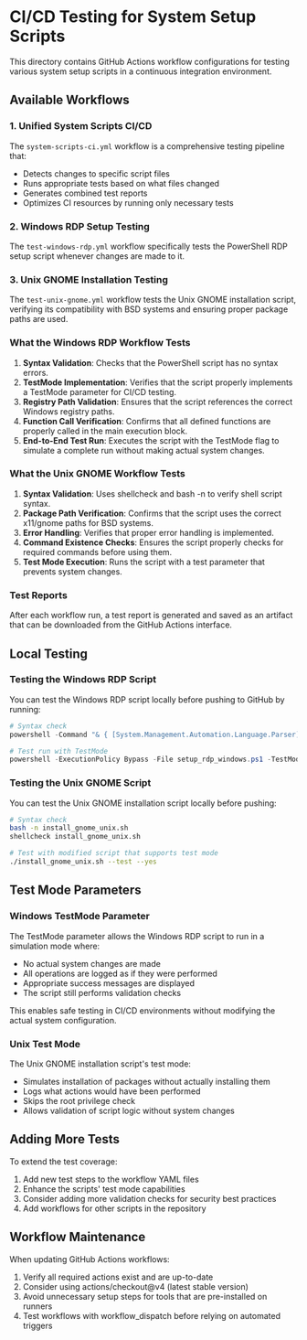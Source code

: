 # CI/CD Testing for System Setup Scripts

This directory contains GitHub Actions workflow configurations for testing various system setup scripts in a continuous integration environment.

## Available Workflows

### 1. Unified System Scripts CI/CD

The `system-scripts-ci.yml` workflow is a comprehensive testing pipeline that:
- Detects changes to specific script files
- Runs appropriate tests based on what files changed
- Generates combined test reports
- Optimizes CI resources by running only necessary tests

### 2. Windows RDP Setup Testing

The `test-windows-rdp.yml` workflow specifically tests the PowerShell RDP setup script whenever changes are made to it.

### 3. Unix GNOME Installation Testing

The `test-unix-gnome.yml` workflow tests the Unix GNOME installation script, verifying its compatibility with BSD systems and ensuring proper package paths are used.

### What the Windows RDP Workflow Tests

1. **Syntax Validation**: Checks that the PowerShell script has no syntax errors.
2. **TestMode Implementation**: Verifies that the script properly implements a TestMode parameter for CI/CD testing.
3. **Registry Path Validation**: Ensures that the script references the correct Windows registry paths.
4. **Function Call Verification**: Confirms that all defined functions are properly called in the main execution block.
5. **End-to-End Test Run**: Executes the script with the TestMode flag to simulate a complete run without making actual system changes.

### What the Unix GNOME Workflow Tests

1. **Syntax Validation**: Uses shellcheck and bash -n to verify shell script syntax.
2. **Package Path Verification**: Confirms that the script uses the correct x11/gnome paths for BSD systems.
3. **Error Handling**: Verifies that proper error handling is implemented.
4. **Command Existence Checks**: Ensures the script properly checks for required commands before using them.
5. **Test Mode Execution**: Runs the script with a test parameter that prevents system changes.

### Test Reports

After each workflow run, a test report is generated and saved as an artifact that can be downloaded from the GitHub Actions interface.

## Local Testing

### Testing the Windows RDP Script

You can test the Windows RDP script locally before pushing to GitHub by running:

```powershell
# Syntax check
powershell -Command "& { [System.Management.Automation.Language.Parser]::ParseFile('setup_rdp_windows.ps1', [ref]$null, [ref]$null) }"

# Test run with TestMode
powershell -ExecutionPolicy Bypass -File setup_rdp_windows.ps1 -TestMode
```

### Testing the Unix GNOME Script

You can test the Unix GNOME installation script locally before pushing:

```bash
# Syntax check
bash -n install_gnome_unix.sh
shellcheck install_gnome_unix.sh

# Test with modified script that supports test mode
./install_gnome_unix.sh --test --yes
```

## Test Mode Parameters

### Windows TestMode Parameter

The TestMode parameter allows the Windows RDP script to run in a simulation mode where:
- No actual system changes are made
- All operations are logged as if they were performed
- Appropriate success messages are displayed
- The script still performs validation checks

This enables safe testing in CI/CD environments without modifying the actual system configuration.

### Unix Test Mode

The Unix GNOME installation script's test mode:
- Simulates installation of packages without actually installing them
- Logs what actions would have been performed
- Skips the root privilege check
- Allows validation of script logic without system changes

## Adding More Tests

To extend the test coverage:

1. Add new test steps to the workflow YAML files
2. Enhance the scripts' test mode capabilities
3. Consider adding more validation checks for security best practices
4. Add workflows for other scripts in the repository

## Workflow Maintenance

When updating GitHub Actions workflows:
1. Verify all required actions exist and are up-to-date
2. Consider using actions/checkout@v4 (latest stable version)
3. Avoid unnecessary setup steps for tools that are pre-installed on runners
4. Test workflows with workflow_dispatch before relying on automated triggers

